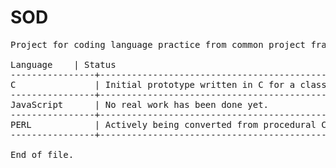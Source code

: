 # SOD
<PRE>
Project for coding language practice from common project frame of reference i.e. same project implemented in different languages.

Language	| Status
----------------+-------------------------------------------------------------------------------------------------------------
C               | Initial prototype written in C for a class in early 1990's. OS = DOS, UI = Borland Graphics Interface. No new development.
----------------+-------------------------------------------------------------------------------------------------------------
JavaScript      | No real work has been done yet.
----------------+-------------------------------------------------------------------------------------------------------------
PERL            | Actively being converted from procedural C to OO PERL using Moose. OS = Linux, UI = Tk. 
----------------+-------------------------------------------------------------------------------------------------------------

End of file.
</PRE>
